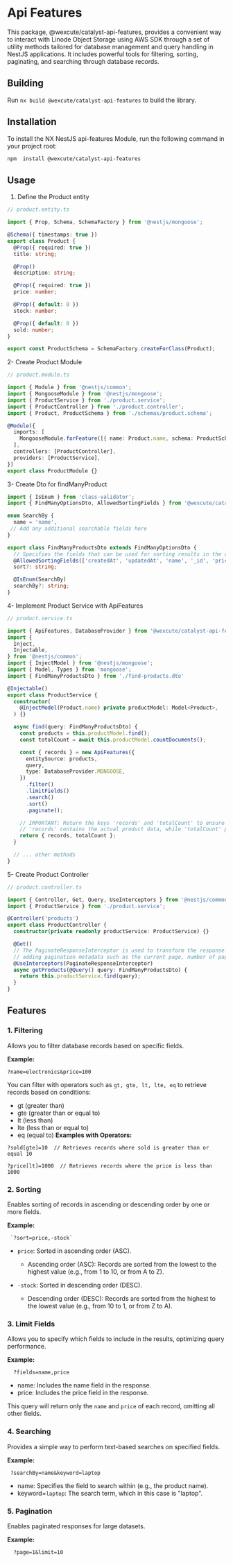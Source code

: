 # Api Features

This package, @wexcute/catalyst-api-features, provides a convenient way to interact with Linode Object Storage using AWS SDK through a set of utility methods tailored for database management and query handling in NestJS applications. It includes powerful tools for filtering, sorting, paginating, and searching through database records.

## Building

Run `nx build @wexcute/catalyst-api-features` to build the library.

## Installation

To install the NX NestJS api-features Module, run the following command in your project root:

```bash
npm  install @wexcute/catalyst-api-features
```


## Usage
1. Define the Product entity

```typescript
// product.entity.ts

import { Prop, Schema, SchemaFactory } from '@nestjs/mongoose';

@Schema({ timestamps: true })
export class Product {
  @Prop({ required: true })
  title: string;

  @Prop()
  description: string;

  @Prop({ required: true })
  price: number;

  @Prop({ default: 0 })
  stock: number;

  @Prop({ default: 0 })
  sold: number;
}

export const ProductSchema = SchemaFactory.createForClass(Product);
```

2- Create Product Module

```typescript
// product.module.ts

import { Module } from '@nestjs/common';
import { MongooseModule } from '@nestjs/mongoose';
import { ProductService } from './product.service';
import { ProductController } from './product.controller';
import { Product, ProductSchema } from './schemas/product.schema';

@Module({
  imports: [
    MongooseModule.forFeature([{ name: Product.name, schema: ProductSchema }]),
  ],
  controllers: [ProductController],
  providers: [ProductService],
})
export class ProductModule {}

```

3- Create Dto for findManyProduct

```typescript
import { IsEnum } from 'class-validator';
import { FindManyOptionsDto, AllowedSortingFields } from '@wexcute/catalyst-api-features';

enum SearchBy {
  name = 'name',
 // Add any additional searchable fields here
}

export class FindManyProductsDto extends FindManyOptionsDto {
  // Specifies the fields that can be used for sorting results in the query. 
  @AllowedSortingFields(['createdAt', 'updatedAt', 'name', '_id', 'price', 'stock']) 
  sort?: string;

  @IsEnum(SearchBy)
  searchBy?: string;
}

```

4- Implement Product Service with ApiFeatures

```typescript
// product.service.ts

import { ApiFeatures, DatabaseProvider } from '@wexcute/catalyst-api-features';
import {
  Inject,
  Injectable,
} from '@nestjs/common';
import { InjectModel } from '@nestjs/mongoose';
import { Model, Types } from 'mongoose';
import { FindManyProductsDto } from './find-products.dto'

@Injectable()
export class ProductService {
  constructor(
    @InjectModel(Product.name) private productModel: Model<Product>,
  ) {}

  async find(query: FindManyProductsDto) {
    const products = this.productModel.find();
    const totalCount = await this.productModel.countDocuments();

    const { records } = new ApiFeatures({
      entitySource: products,
      query,
      type: DatabaseProvider.MONGOOSE,
    })
      .filter()
      .limitFields()
      .search()
      .sort()
      .paginate();

    // IMPORTANT: Return the keys 'records' and 'totalCount' to ensure consistency in the response structure.
    // 'records' contains the actual product data, while 'totalCount' provides the total number of products for pagination.
    return { records, totalCount };
  }

  // ... other methods
}

```
5- Create Product Controller
```typescript
// product.controller.ts

import { Controller, Get, Query, UseInterceptors } from '@nestjs/common';
import { ProductService } from './product.service';

@Controller('products')
export class ProductController {
  constructor(private readonly productService: ProductService) {}

  @Get()
  // The PaginateResponseInterceptor is used to transform the response of API calls,
  // adding pagination metadata such as the current page, number of pages, total records
  @UseInterceptors(PaginateResponseInterceptor)
  async getProducts(@Query() query: FindManyProductsDto) {
    return this.productService.find(query);
  }
}

```


## Features

### 1. Filtering
Allows you to filter database records based on specific fields.

**Example:**  
```plaintext
?name=electronics&price=100
```
You can filter with operators such as `gt, gte, lt, lte, eq` to retrieve records based on conditions:

- gt (greater than)
- gte (greater than or equal to)
- lt (less than)
- lte (less than or equal to)
- eq (equal to)
**Examples with Operators:**  
```plaintext
?sold[gte]=10  // Retrieves records where sold is greater than or equal 10

?price[lt]=1000  // Retrieves records where the price is less than 1000

```

### 2. Sorting
  Enables sorting of records in ascending or descending order by one or more fields.

**Example:**  
  
```plaintext
 `?sort=price,-stock`
```
  - `price`: Sorted in ascending order (ASC).

    - Ascending order (ASC): Records are sorted from the lowest to the highest value (e.g., from 1 to 10, or from A to Z).

  - `-stock`: Sorted in descending order (DESC).

    - Descending order (DESC): Records are sorted from the highest to the lowest value (e.g., from 10 to 1, or from Z to A).


### 3. Limit Fields
  Allows you to specify which fields to include in the results, optimizing query performance.

**Example:**  

```plaintext
  ?fields=name,price
```
  - name: Includes the name field in the response.
  - price: Includes the price field in the response.
  
  This query will return only the `name` and `price` of each record, omitting all other fields.


### 4. Searching
  Provides a simple way to perform text-based searches on specified fields.
  
**Example:**  
```plaintext
 ?searchBy=name&keyword=laptop 
```

  - name: Specifies the field to search within (e.g., the product name).
  - keyword=`laptop`: The search term, which in this case is "laptop".


### 5. Pagination

  Enables paginated responses for large datasets.

**Example:**  
```plaintext
  ?page=1&limit=10
```

  
